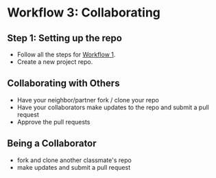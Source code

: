 # Workflow 3:  Collaborating

## Step 1:  Setting up the repo
- Follow all the steps for [Workflow 1](w1_create_update_myrepo.md).
- Create a new project repo.  
  
## Collaborating with Others
- Have your neighbor/partner fork / clone your repo
- Have your collaborators make updates to the repo and submit a pull request
- Approve the pull requests

## Being a Collaborator
- fork and clone another classmate's repo
- make updates and submit a pull request

  
